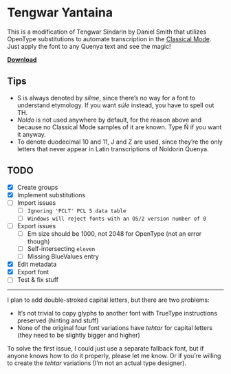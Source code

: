 # Tengwar Yantaina

This is a modification of Tengwar Sindarin by Daniel Smith that utilizes OpenType substitutions to automate transcription in the [Classical Mode](https://at.boktypografen.se/teng_quenya.htm). Just apply the font to any Quenya text and see the magic!

**[Download](https://github.com/natewind/tengwar-yantaina/raw/master/yantaina.otf)**

## Tips

* S is always denoted by *silme*, since there’s no way for a font to understand etymology. If you want *súle* instead, you have to spell out TH.
* *Noldo* is not used anywhere by default, for the reason above and because no Classical Mode samples of it are known. Type Ñ if you want it anyway.
* To denote duodecimal 10 and 11, J and Z are used, since they’re the only letters that never appear in Latin transcriptions of Noldorin Quenya.

## TODO

* [x] Create groups
* [x] Implement substitutions
* [ ] Import issues
	* [ ] `Ignoring 'PCLT' PCL 5 data table`
	* [ ] `Windows will reject fonts with an OS/2 version number of 0`
* [ ] Export issues
	* [ ] Em size should be 1000, not 2048 for OpenType (not an error though)
	* [ ] Self-intersecting `eleven`
	* [ ] Missing BlueValues entry
* [x] Edit metadata
* [x] Export font
* [ ] Test & fix stuff

___

I plan to add double-stroked capital letters, but there are two problems:

* It’s not trivial to copy glyphs to another font with TrueType instructions preserved (hinting and stuff)
* None of the original four font variations have *tehtar* for capital letters (they need to be slightly bigger and higher)

To solve the first issue, I could just use a separate fallback font, but if anyone knows how to do it properly, please let me know. Or if you’re willing to create the *tehtar* variations (I’m not an actual type designer).
